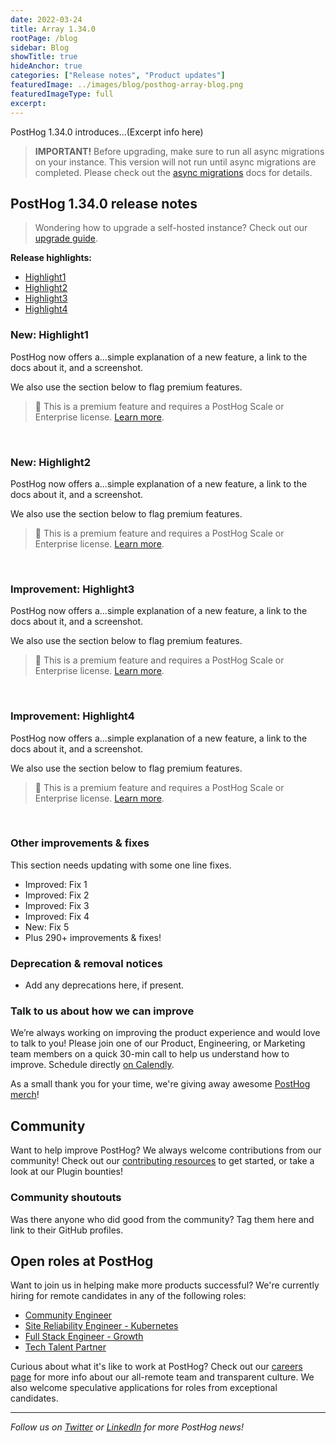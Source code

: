 ```yaml
---
date: 2022-03-24
title: Array 1.34.0
rootPage: /blog
sidebar: Blog
showTitle: true
hideAnchor: true
categories: ["Release notes", "Product updates"]
featuredImage: ../images/blog/posthog-array-blog.png
featuredImageType: full
excerpt: 
---
```


PostHog 1.34.0 introduces...(Excerpt info here)

<blockquote class='warning-note'>
<b>IMPORTANT!</b> Before upgrading, make sure to run all async migrations on your instance. This version will not run until async migrations are completed. Please check out the <a href="/docs/self-host/configure/async-migrations/overview" target="_blank">async migrations</a> docs for details.
</blockquote>

## PostHog 1.34.0 release notes

> Wondering how to upgrade a self-hosted instance? Check out our [upgrade guide](/docs/self-host/configure/upgrading-posthog).

**Release highlights:**
- [Highlight1](#new-experimentation)
- [Highlight2](#new-dashboard-permissions)
- [Highlight3](#new-altitiny-cloud-support)
- [Highlight4](#new-instance-configuration-ui)

### New: Highlight1

PostHog now offers a...simple explanation of a new feature, a link to the docs about it, and a screenshot. 

We also use the section below to flag premium features.

> 🎁 This is a premium feature and requires a PostHog Scale or Enterprise license. [Learn more](/pricing).

<br />

### New: Highlight2

PostHog now offers a...simple explanation of a new feature, a link to the docs about it, and a screenshot. 

We also use the section below to flag premium features.

> 🎁 This is a premium feature and requires a PostHog Scale or Enterprise license. [Learn more](/pricing).

<br />

### Improvement: Highlight3

PostHog now offers a...simple explanation of a new feature, a link to the docs about it, and a screenshot. 

We also use the section below to flag premium features.

> 🎁 This is a premium feature and requires a PostHog Scale or Enterprise license. [Learn more](/pricing).

<br />

### Improvement: Highlight4

PostHog now offers a...simple explanation of a new feature, a link to the docs about it, and a screenshot. 

We also use the section below to flag premium features.

> 🎁 This is a premium feature and requires a PostHog Scale or Enterprise license. [Learn more](/pricing).

<br />

### Other improvements & fixes

This section needs updating with some one line fixes. 

- Improved: Fix 1
- Improved: Fix 2
- Improved: Fix 3
- Improved: Fix 4
- New: Fix 5
- Plus 290+ improvements & fixes!

### Deprecation & removal notices

- Add any deprecations here, if present. 

### Talk to us about how we can improve

We’re always working on improving the product experience and would love to talk to you! Please join one of our Product, Engineering, or Marketing team members on a quick 30-min call to help us understand how to improve. Schedule directly [on Calendly](https://calendly.com/posthog-feedback).

As a small thank you for your time, we're giving away awesome [PostHog merch](https://merch.posthog.com)!

## Community

Want to help improve PostHog? We always welcome contributions from our community! Check out our [contributing resources](/docs/contribute) to get started, or take a look at our Plugin bounties!

### Community shoutouts
Was there anyone who did good from the community? Tag them here and link to their GitHub profiles. 

## Open roles at PostHog

Want to join us in helping make more products successful? We're currently hiring for remote candidates in any of the following roles:

- [Community Engineer](https://apply.workable.com/posthog/j/449572FD18/)
- [Site Reliability Engineer - Kubernetes](https://apply.workable.com/posthog/j/7A6F1142D0/)
- [Full Stack Engineer - Growth](https://apply.workable.com/posthog/j/2682B00B76/)
- [Tech Talent Partner](https://apply.workable.com/posthog/j/AB22DA7D5F/)
  
Curious about what it's like to work at PostHog? Check out our [careers page](https://posthog.com/careers) for more info about our all-remote team and transparent culture. We also welcome speculative applications for roles from exceptional candidates.

<hr/>

_Follow us on [Twitter](https://twitter.com/PostHog) or [LinkedIn](https://linkedin.com/company/posthog) for more PostHog news!_

<ArrayCTA />
